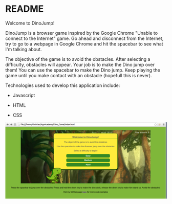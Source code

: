 # README

Welcome to DinoJump!

DinoJump is a browser game inspired by the Google Chrome
"Unable to connect to the Internet" game. Go ahead and disconnect from the Internet,
try to go to a webpage in Google Chrome and hit the spacebar to see what I'm talking about.

The objective of the game is to avoid the obstacles. After selecting a difficulty,
obstacles will appear. Your job is to make the Dino jump over them! You can
use the spacebar to make the Dino jump. Keep playing the game until you
make contact with an obstacle (hopefull this is never).

Technologies used to develop this application include:

* Javascript

* HTML

* CSS


![alt text](images/screenshots/screenshot_main.png "Landing Page")
